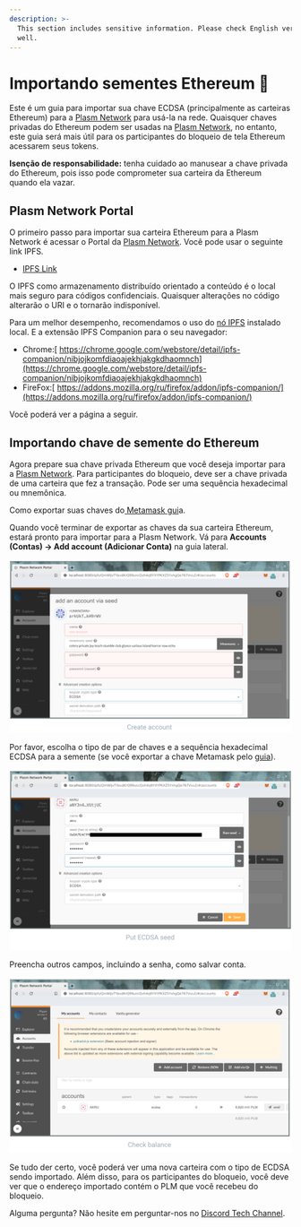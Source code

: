 ```yaml
---
description: >-
  This section includes sensitive information. Please check English version as
  well.
---
```


# Importando sementes Ethereum 🔐

Este é um guia para importar sua chave ECDSA \(principalmente as carteiras Ethereum\) para a [Plasm Network](https://www.plasmnet.io/) para usá-la na rede. Quaisquer chaves privadas do Ethereum podem ser usadas na [Plasm Network](https://www.plasmnet.io/), no entanto, este guia será mais útil para os participantes do bloqueio de tela Ethereum acessarem seus tokens.

**Isenção de responsabilidade:** tenha cuidado ao manusear a chave privada do Ethereum, pois isso pode comprometer sua carteira da Ethereum quando ela vazar.

## Plasm Network Portal

O primeiro passo para importar sua carteira Ethereum para a Plasm Network é acessar o Portal da [Plasm Network](https://www.plasmnet.io/). Você pode usar o seguinte link IPFS.

* ​[IPFS Link](https://ipfs.io/ipfs/QmZQBwe4DeW6aruayemGXA5ysexsqJVRzF6YHHeNPzKi7d)​

O IPFS como armazenamento distribuído orientado a conteúdo é o local mais seguro para códigos confidenciais. Quaisquer alterações no código alterarão o URI e o tornarão indisponível.

Para um melhor desempenho, recomendamos o uso do [nó IPFS](https://github.com/ipfs-shipyard/ipfs-desktop) instalado local. E a extensão IPFS Companion para o seu navegador:

* Chrome:[ https://chrome.google.com/webstore/detail/ipfs-companion/nibjojkomfdiaoajekhjakgkdhaomnch](https://chrome.google.com/webstore/detail/ipfs-companion/nibjojkomfdiaoajekhjakgkdhaomnch)​
* FireFox:[ https://addons.mozilla.org/ru/firefox/addon/ipfs-companion/](https://addons.mozilla.org/ru/firefox/addon/ipfs-companion/)​

Você poderá ver a página a seguir.

## **Importando chave de semente do Ethereum**

Agora prepare sua chave privada Ethereum que você deseja importar para a [Plasm Network](https://www.plasmnet.io/). Para participantes do bloqueio, deve ser a chave privada de uma carteira que fez a transação. Pode ser uma sequência hexadecimal ou mnemônica.

Como exportar suas chaves do[ Metamask gui](https://metamask.zendesk.com/hc/en-us/articles/360015289632-How-to-Export-an-Account-Private-Key)a.

Quando você terminar de exportar as chaves da sua carteira Ethereum, estará pronto para importar para a Plasm Network. Vá para **Accounts \(Contas\) -&gt; Add account \(Adicionar Conta\)** na guia lateral.

![](../.gitbook/assets/sukurnshotto-2020-05-31-173619png.png)

Por favor, escolha o tipo de par de chaves e a sequência hexadecimal ECDSA para a semente \(se você exportar a chave Metamask pelo [guia](https://metamask.zendesk.com/hc/en-us/articles/360015289632-How-to-Export-an-Account-Private-Key)\).

![](../.gitbook/assets/sukurnshotto-2020-05-31-173905png%20%281%29.png)

Preencha outros campos, incluindo a senha, como salvar conta.

![](../.gitbook/assets/sukurnshotto-2020-05-31-173938png.png)

Se tudo der certo, você poderá ver uma nova carteira com o tipo de ECDSA sendo importado. Além disso, para os participantes do bloqueio, você deve ver que o endereço importado contém o PLM que você recebeu do bloqueio.

Alguma pergunta? Não hesite em perguntar-nos no [Discord Tech Channel](https://discord.com/invite/Z3nC9U4).

